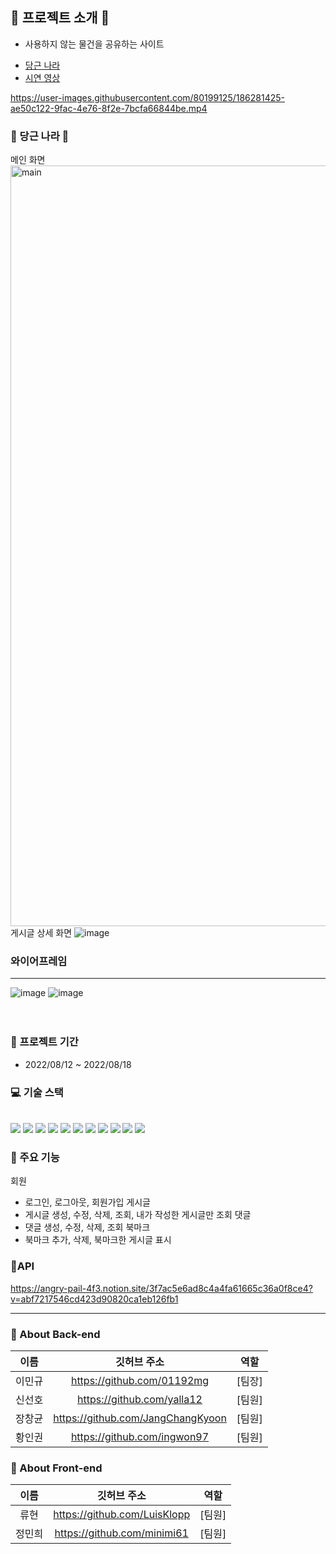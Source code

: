 ## 🥕 프로젝트 소개 🥕

- 사용하지 않는 물건을 공유하는 사이트

* [당근 나라](https://carrotcountry.netlify.app/)
* [시연 영상](https://www.youtube.com/watch?v=hZqWDskzucQ)


https://user-images.githubusercontent.com/80199125/186281425-ae50c122-9fac-4e76-8f2e-7bcfa66844be.mp4


### 🥕 당근 나라 🥕

메인 화면
<img width="1217" alt="main" src="https://user-images.githubusercontent.com/80199125/185464613-197b507c-5970-4b0b-90f9-01aa85257e2a.png">
게시글 상세 화면
![image](https://user-images.githubusercontent.com/74712195/185374593-db41d8f7-8b0b-45c7-a247-16db7ea4d1cc.png)

### 와이어프레임
----------------------------------------------------
![image](https://github.com/minimi61/week-6-mini-react/blob/mini/%EC%99%80%EC%9D%B4%EC%96%B4%ED%94%84%EB%A0%88%EC%9E%841.png)
![image](https://github.com/minimi61/week-6-mini-react/blob/mini/%EC%99%80%EC%9D%B4%EC%96%B4%ED%94%84%EB%A0%88%EC%9E%842.png)
<br/>
<br/>
<br/>

### 📆 프로젝트 기간

- 2022/08/12 ~ 2022/08/18

### 💻 기술 스택

<br/>
<div style="display: inline;">
<img src="https://img.shields.io/badge/JAVA-007396?style=for-the-badge&logo=java&logoColor=white">
<img src="https://img.shields.io/badge/Spring-6DB33F?style=for-the-badge&logo=Spring&logoColor=white"> 
<img src="https://img.shields.io/badge/Springboot-6DB33F?style=for-the-badge&logo=Springboot&logoColor=white">
<img src="https://img.shields.io/badge/gradle-02303A?style=for-the-badge&logo=gradle&logoColor=white">
<img src="https://img.shields.io/badge/JWT-02303A?style=for-the-badge&logo=jwt&logoColor=white">
</div>

<div style="display: inline;">
<img src="https://img.shields.io/badge/mysql-4479A1?style=for-the-badge&logo=mysql&logoColor=white">
<img src="https://img.shields.io/badge/h2-4479A1?style=for-the-badge&logo=h2&logoColor=white">
<img src="https://img.shields.io/badge/aws-232F3E?style=for-the-badge&logo=AmazonAWS&logoColor=white"> 
<img src="https://img.shields.io/badge/Amazon S3-569A31?style=for-the-badge&logo=Amazon S3&logoColor=white">
</div>

<div style="display: inline;">
<img src="https://img.shields.io/badge/github-181717?style=for-the-badge&logo=github&logoColor=white">
<img src="https://img.shields.io/badge/git-F05032?style=for-the-badge&logo=git&logoColor=white">
</div>
<br>

### 🔧 주요 기능
회원
- 로그인, 로그아웃, 회원가입
게시글
- 게시글 생성, 수정, 삭제, 조회, 내가 작성한 게시글만 조회
댓글
- 댓글 생성, 수정, 삭제, 조회
북마크
- 북마크 추가, 삭제, 북마크한 게시글 표시

### 🥕API
https://angry-pail-4f3.notion.site/3f7ac5e6ad8c4a4fa61665c36a0f8ce4?v=abf7217546cd423d90820ca1eb126fb1


<hr/>

### 🥕 About Back-end

| 이름 |         깃허브 주소         |  역할  |
|:--:| :-------------------------: |:----:|
| 이민규 | https://github.com/01192mg | [팀장] |
| 신선호 | https://github.com/yalla12 | [팀원] |
| 장창균 | https://github.com/JangChangKyoon | [팀원] |
| 황인권 | https://github.com/ingwon97 | [팀원] |

### 🥕 About Front-end

| 이름 |         깃허브 주소         |  역할  |
|:--:| :-------------------------: |:----:|
| 류현 | https://github.com/LuisKlopp | [팀원] |
| 정민희 | https://github.com/minimi61 | [팀원] |
